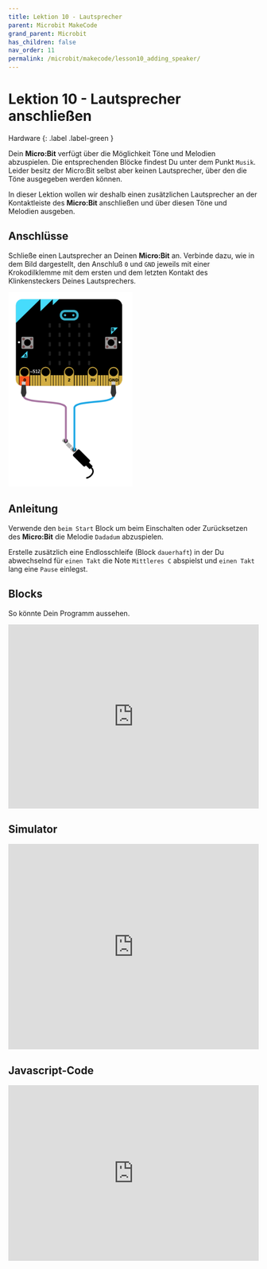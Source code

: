 ```yaml
---
title: Lektion 10 - Lautsprecher
parent: Microbit MakeCode
grand_parent: Microbit
has_children: false
nav_order: 11
permalink: /microbit/makecode/lesson10_adding_speaker/
---
```


# Lektion 10 - Lautsprecher anschließen 

Hardware
{: .label .label-green }

Dein __Micro:Bit__ verfügt über die Möglichkeit Töne und Melodien abzuspielen. Die entsprechenden Blöcke findest Du unter dem Punkt `Musik`. Leider besitz der Micro:Bit selbst aber keinen Lautsprecher, über den die Töne ausgegeben werden können.

In dieser Lektion wollen wir deshalb einen zusätzlichen Lautsprecher an der Kontaktleiste des __Micro:Bit__ anschließen und über diesen Töne und Melodien ausgeben.

## Anschlüsse

Schließe einen Lautsprecher an Deinen __Micro:Bit__ an. Verbinde dazu, wie in dem Bild dargestellt, den Anschluß `0` und `GND` jeweils mit einer Krokodilklemme mit dem ersten und dem letzten Kontakt des Klinkensteckers Deines Lautsprechers.

<img src="./wiring.png" width="250px"/>

## Anleitung

Verwende den `beim Start` Block um beim Einschalten oder Zurücksetzen des __Micro:Bit__ die Melodie `Dadadum` abzuspielen.

Erstelle zusätzlich eine Endlosschleife (Block `dauerhaft`) in der Du abwechselnd für `einen Takt` die Note  `Mittleres C` abspielst und `einen Takt` lang eine `Pause` einlegst.

## Blocks

So könnte Dein Programm aussehen.

<!--img src="./screenshot.png" width="450px"/-->

<div style="position:relative;height:calc(300px + 5em);width:100%;overflow:hidden;"><iframe style="position:absolute;top:0;left:0;width:100%;height:100%;" src="https://makecode.microbit.org/---codeembed#pub:_K0X4pC7dCJFa" allowfullscreen="allowfullscreen" frameborder="0" sandbox="allow-scripts allow-same-origin"></iframe></div>

## Simulator

<div style="position:relative;height:0;padding-bottom:81.97%;overflow:hidden;"><iframe style="position:absolute;top:0;left:0;width:100%;height:100%;" src="https://makecode.microbit.org/---run?id=_K0X4pC7dCJFa" allowfullscreen="allowfullscreen" sandbox="allow-popups allow-forms allow-scripts allow-same-origin" frameborder="0"></iframe></div>

## Javascript-Code

<!--
{% highlight javascript %}
    {% include_relative main.js %}
{% endhighlight %}
-->

<div style="position:relative;height:0;padding-bottom:70%;overflow:hidden;"><iframe style="position:absolute;top:0;left:0;width:100%;height:100%;" src="https://makecode.microbit.org/#pub:_gMVR0cTtb8Rx" frameborder="0" sandbox="allow-popups allow-forms allow-scripts allow-same-origin"></iframe></div>